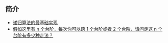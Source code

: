 ## 简介

- [递归算法的最基础实现](./test_1.js)
- [假如这里有 n 个台阶，每次你可以跨 1 个台阶或者 2 个台阶，请问走这 n 个台阶有多少种走法？](./test_2.js)
